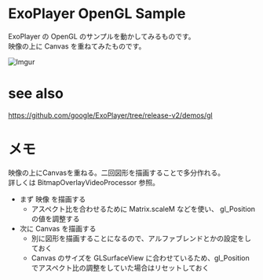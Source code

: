 # ExoPlayer OpenGL Sample
ExoPlayer の OpenGL のサンプルを動かしてみるものです。  
映像の上に Canvas を重ねてみたものです。

![Imgur](https://imgur.com/xbgZyFY.png)

# see also
https://github.com/google/ExoPlayer/tree/release-v2/demos/gl

# メモ
映像の上にCanvasを重ねる。二回図形を描画することで多分作れる。  
詳しくは BitmapOverlayVideoProcessor 参照。

- まず 映像 を描画する
  - アスペクト比を合わせるために Matrix.scaleM などを使い、 gl_Position の値を調整する
- 次に Canvas を描画する
  - 別に図形を描画することになるので、アルファブレンドとかの設定をしておく
  - Canvas のサイズを GLSurfaceView に合わせているため、gl_Position でアスペクト比の調整をしていた場合はリセットしておく